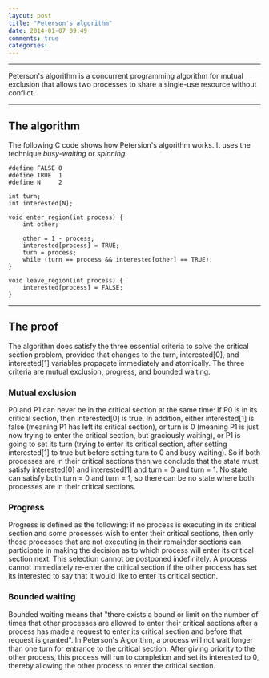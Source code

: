 ```yaml
---
layout: post
title: "Peterson's algorithm"
date: 2014-01-07 09:49
comments: true
categories: 
---
```


------

Peterson's algorithm is a concurrent programming algorithm for mutual exclusion
that allows two processes to share a single-use resource without conflict.
<!--more-->

------

## The algorithm ##

The following C code shows how Petersion's algorithm works. It uses the technique
*busy-waiting* or *spinning*.

```
#define FALSE 0
#define TRUE  1
#define N     2

int turn;
int interested[N];

void enter_region(int process) {
    int other;

    other = 1 - process;
    interested[process] = TRUE;
    turn = process;
    while (turn == process && interested[other] == TRUE);
}

void leave_region(int process) {
    interested[process] = FALSE;
}
```

------

## The proof ##

The algorithm does satisfy the three essential criteria to solve the critical section
problem, provided that changes to the turn, interested[0], and interested[1] variables
propagate immediately and atomically. The three criteria are mutual exclusion, progress,
and bounded waiting.

### Mutual exclusion ###

P0 and P1 can never be in the critical section at the same time: If P0 is in its critical
section, then interested[0] is true. In addition, either interested[1] is false (meaning
P1 has left its critical section), or turn is 0 (meaning P1 is just now trying to enter
the critical section, but graciously waiting), or P1 is going to set its turn (trying to
enter its critical section, after setting interested[1] to true but before setting turn to
0 and busy waiting). So if both processes are in their critical sections then we conclude
that the state must satisfy interested[0] and interested[1] and turn = 0 and turn = 1. No
state can satisfy both turn = 0 and turn = 1, so there can be no state where both processes
are in their critical sections.

### Progress ###

Progress is defined as the following: if no process is executing in its critical section
and some processes wish to enter their critical sections, then only those processes that
are not executing in their remainder sections can participate in making the decision as
to which process will enter its critical section next. This selection cannot be postponed
indefinitely. A process cannot immediately re-enter the critical section if the other process
has set its interested to say that it would like to enter its critical section.


### Bounded waiting ###

Bounded waiting means that "there exists a bound or limit on the number of times that other
processes are allowed to enter their critical sections after a process has made a request to
enter its critical section and before that request is granted". In Peterson's Algorithm, a
process will not wait longer than one turn for entrance to the critical section: After giving
priority to the other process, this process will run to completion and set its interested to 0,
thereby allowing the other process to enter the critical section.

